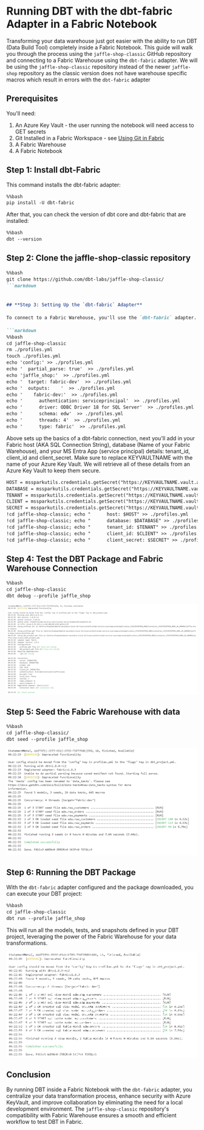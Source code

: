# Running DBT with the dbt-fabric Adapter in a Fabric Notebook

Transforming your data warehouse just got easier with the ability to run DBT (Data Build Tool) completely inside a Fabric Notebook. This guide will walk you through the process using the `jaffle-shop-classic` GitHub repository and connecting to a Fabric Warehouse using the `dbt-fabric` adapter.  We will be using the `jaffle-shop-classic` repository instead of the newer `jaffle-shop` repository as the classic version does not have warehouse specific macros which result in errors with the `dbt-fabric` adapter

## **Prerequisites**

You'll need:
1. An Azure Key Vault - the user running the notebook will need access to GET secrets
2. Git Installed in a Fabric Workspace - see [Using Git in Fabric](./UsingGitInFabric.md)
3. A Fabric Warehouse
4. A Fabric Notebook

## **Step 1: Install dbt-Fabric**

This command installs the dbt-fabric adapter:

```markdown
%%bash
pip install -U dbt-fabric
```

After that, you can check the version of dbt core and dbt-fabric that are installed:

```markdown
%%bash
dbt --version
```

## **Step 2: Clone the jaffle-shop-classic repository**

```markdown
%%bash
git clone https://github.com/dbt-labs/jaffle-shop-classic/
```markdown


## **Step 3: Setting Up the `dbt-fabric` Adapter**

To connect to a Fabric Warehouse, you'll use the `dbt-fabric` adapter. This requires setting up a `profiles.yml` file with the necessary configurations:

```markdown
%%bash
cd jaffle-shop-classic
rm ./profiles.yml
touch ./profiles.yml
echo 'config:' >> ./profiles.yml
echo '  partial_parse: true'  >> ./profiles.yml
echo 'jaffle_shop:'  >> ./profiles.yml
echo '  target: fabric-dev'  >> ./profiles.yml
echo '  outputs:    '  >> ./profiles.yml
echo '    fabric-dev:'  >> ./profiles.yml
echo '      authentication: serviceprincipal'  >> ./profiles.yml
echo '      driver: ODBC Driver 18 for SQL Server'  >> ./profiles.yml
echo '      schema: edw'  >> ./profiles.yml
echo '      threads: 4'  >> ./profiles.yml
echo '      type: fabric'  >> ./profiles.yml
```

Above sets up the basics of a dbt-fabric connection, next you'll add in your Fabric host (AKA SQL Connection String), database (Name of your Fabric Warehouse), and your MS Entra App (service principal) details:  tenant_id, client_id and client_secret.  Make sure to replace KEYVAULTNAME with the name of your Azure Key Vault.  We will retrieve all of these details from an Azure Key Vault to keep them secure.

```markdown
HOST = mssparkutils.credentials.getSecret("https://KEYVAULTNAME.vault.azure.net/","fabric-host")
DATABASE = mssparkutils.credentials.getSecret("https://KEYVAULTNAME.vault.azure.net/","fabric-database")
TENANT = mssparkutils.credentials.getSecret("https://KEYVAULTNAME.vault.azure.net/","aad-tenant")
CLIENT = mssparkutils.credentials.getSecret("https://KEYVAULTNAME.vault.azure.net/","aad-client")
SECRET = mssparkutils.credentials.getSecret("https://KEYVAULTNAME.vault.azure.net/","aad-secret")
!cd jaffle-shop-classic; echo "      host: $HOST" >> ./profiles.yml
!cd jaffle-shop-classic; echo "      database: $DATABASE" >> ./profiles.yml
!cd jaffle-shop-classic; echo "      tenant_id: $TENANT" >> ./profiles.yml
!cd jaffle-shop-classic; echo "      client_id: $CLIENT" >> ./profiles.yml
!cd jaffle-shop-classic; echo "      client_secret: $SECRET" >> ./profiles.yml
```

## **Step 4: Test the DBT Package and Fabric Warehouse Connection**

```markdown
%%bash
cd jaffle-shop-classic
dbt debug --profile jaffle_shop
```
![dbtDebug](./dbtDebug.png)

## **Step 5: Seed the Fabric Warehouse with data**

```markdown
%%bash
cd jaffle-shop-classic/
dbt seed --profile jaffle_shop
```
![dbtSeed](./dbtSeed.png)

## **Step 6: Running the DBT Package**

With the `dbt-fabric` adapter configured and the package downloaded, you can execute your DBT project:

```markdown
%%bash
cd jaffle-shop-classic
dbt run --profile jaffle_shop
```

This will run all the models, tests, and snapshots defined in your DBT project, leveraging the power of the Fabric Warehouse for your data transformations.

![dbtRun](./dbtRun.png)

## **Conclusion**

By running DBT inside a Fabric Notebook with the `dbt-fabric` adapter, you centralize your data transformation process, enhance security with Azure KeyVault, and improve collaboration by eliminating the need for a local development environment. The `jaffle-shop-classic` repository's compatibility with Fabric Warehouse ensures a smooth and efficient workflow to test DBT in Fabric.
